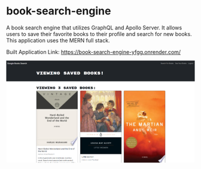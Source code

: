 # book-search-engine
A book search engine that utilizes GraphQL and Apollo Server. It allows users to save their favorite books to their profile and search for new books.
This application uses the MERN full stack.

Built Application Link: https://book-search-engine-yfgg.onrender.com/

![Built Application Screenshot](<assets/application preview.png>)
